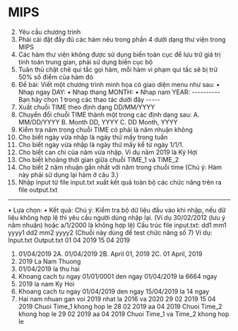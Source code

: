 # MIPS
2. Yêu	cầu chương	trình
1. Phải cài đặt đầy đủ các hàm nêu trong phần 4 dưới dạng thư viện trong MIPS
2. Các hàm thư viện không được sử dụng biến toàn cục để lưu trữ giá trị tính toán trung
gian, phải sử dụng biến cục bộ
3. Tuân thủ chặt chẽ qui tắc gọi hàm, mỗi hàm vi phạm qui tắc sẽ bị trừ 50% số điểm của
hàm đó
3. Đề bài:
Viết một chương trình minh họa có giao diện menu như sau:
• Nhap ngay DAY:
• Nhap thang MONTH:
• Nhap nam YEAR:
----------Bạn hãy chọn 1 trong các thao tác dưới đây -----
1. Xuất chuỗi TIME theo định dạng DD/MM/YYYY
2. Chuyển đổi chuỗi TIME thành một trong các định dạng sau:
A. MM/DD/YYYY
B. Month DD, YYYY
C. DD Month, YYYY
3. Kiểm tra năm trong chuỗi TIME có phải là năm nhuận không
4. Cho biết ngày vừa nhập là ngày thứ mấy trong tuần
5. Cho biết ngày vừa nhập là ngày thứ mấy kể từ ngày 1/1/1.
6. Cho biết can chi của năm vừa nhập. Ví dụ năm 2019 là Kỷ
Hợi
7. Cho biết khoảng thời gian giữa chuỗi TIME_1 và TIME_2
8. Cho biết 2 năm nhuận gần nhất với năm trong chuỗi time
(Chú ý: Hàm này phải sử dụng lại hàm ở câu 3.)
9. Nhập input từ file input.txt xuất kết quả toàn bộ các
chức năng trên ra file output.txt
---------------------------------------------------------
• Lựa chọn:
• Kết quả:
Chú ý: Kiểm tra bộ dữ liệu đầu vào khi nhập, nếu dữ liệu
không hợp lệ thì yêu cầu người dùng nhập lại. (Ví dụ
30/02/2012 (lưu ý năm nhuận) hoặc a/1/2000 là không hợp lệ)
Cấu trúc file input.txt:
dd1 mm1 yyyy1
dd2 mm2 yyyy2 (Chuỗi này dùng để test chức năng số 7)
Ví dụ:
Input.txt Output.txt
01 04 2019
15 04 2019
1. 01/04/2019
2A. 01/04/2019
2B. April 01, 2019
2C. 01 April, 2019
3. 2019 La Nam Thuong
4. 01/04/2019 la thu hai
5. Khoang cach tu ngay 01/01/0001 den ngay 01/04/2019 la 6664 ngay
6. 2019 la nam Ky Hoi
7. Khoang cach tu ngay 01/04/2019 den ngay 15/04/2019 la 14 ngay
8. Hai nam nhuan gan voi 2019 nhat la 2016 va 2020
29 02 2019
15 04 2019
Chuoi Time_1 khong hop le
28 02 2019
aa 04 2019
Chuoi Time_2 khong hop le
29 02 2019
aa 04 2019
Chuoi Time_1 va Time_2 khong hop le

